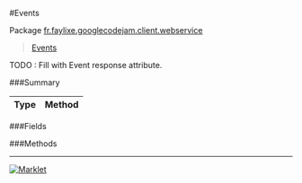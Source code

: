 #Events

Package [fr.faylixe.googlecodejam.client.webservice](https://github.com/Faylixe/googlecodejam-client/blob/master/fr/faylixe/googlecodejam/client/webservice)<br>
 > [Events](https://github.com/Faylixe/googlecodejam-client/blob/master/javadoc/fr/faylixe/googlecodejam/client/webservice/Events.md)

TODO : Fill with Event response attribute.

###Summary


| Type | Method |
| --- | --- |

###Fields


###Methods

---
[![Marklet](https://img.shields.io/badge/Generated%20by-Marklet-green.svg)](https://github.com/Faylixe/marklet)